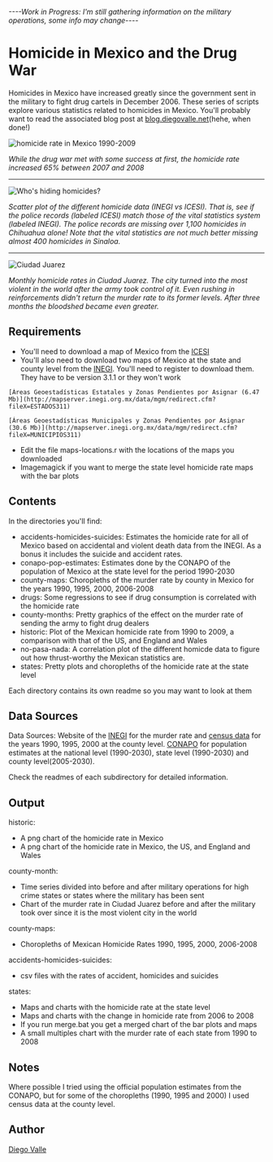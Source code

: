 ﻿_----Work in Progress: I'm still gathering information on the military operations, some info may change----_


Homicide in Mexico and the Drug War
=========================================================
Homicides in Mexico have increased greatly since the government sent in the military to fight drug cartels in December 2006. These series of scripts explore various statistics related to homicides in Mexico. You'll probably want to read the associated blog post at [blog.diegovalle.net](http://blog.diegovalle.net)(hehe, when done!)


![homicide rate in Mexico 1990-2009](http://github.com/diegovalle/Homicide-MX-Drug-War/raw/master/historic/output/homicide-mx-1990-2008.png)

_While the drug war met with some success at first, the homicide rate increased 65% between 2007 and 2008_

------------------------------------------------------------------------------------------------------------------------

![Who's hiding homicides?](http://github.com/diegovalle/Homicide-MX-Drug-War/raw/master/missing-homicides/output/INEGIvsICES.png "Chihuahua is missing 1153 homicides")

_Scatter plot of the different homicide data (INEGI vs ICESI). That is, see if the police records (labeled ICESI) match those of the vital statistics system (labeled INEGI). The police records are missing over 1,100 homicides in Chihuahua alone! Note that the vital statistics are not much better missing almost 400 homicides in Sinaloa._

------------------------------------------------------------------------------------------------------------------------------------

![Ciudad Juarez](http://github.com/diegovalle/Homicide-MX-Drug-War/raw/master/county-month/output/ciudad-juarez.png)

_Monthly homicide rates in Ciudad Juarez. The city turned into the most violent in the world after the army took control of it. Even rushing in reinforcements didn't return the murder rate to its former levels. After three months the bloodshed became even greater._



Requirements
------------
*    You'll need to download a map of Mexico from the [ICESI](http://www.icesi.org.mx/estadisticas/estadisticas_encuestasTablas.asp)
*    You'll also need to download two maps of Mexico at the state and county level from the [INEGI](http://mapserver.inegi.org.mx/data/mgm/). You'll need to register to download them. They have to be version 3.1.1 or they won't work

    [Áreas Geoestadísticas Estatales y Zonas Pendientes por Asignar (6.47 Mb)](http://mapserver.inegi.org.mx/data/mgm/redirect.cfm?fileX=ESTADOS311)

    [Áreas Geoestadísticas Municipales y Zonas Pendientes por Asignar (30.6 Mb)](http://mapserver.inegi.org.mx/data/mgm/redirect.cfm?fileX=MUNICIPIOS311)

*    Edit the file maps-locations.r with the locations of the maps you downloaded
*    Imagemagick if you want to merge the state level homicide rate maps with the bar plots

Contents
--------
In the directories you'll find:

* accidents-homicides-suicides: Estimates the homicide rate for all of Mexico based on accidental and violent death data from the INEGI. As a bonus it includes the suicide and accident rates.
* conapo-pop-estimates: Estimates done by the CONAPO of the population of Mexico at the state level for the period 1990-2030
* county-maps: Choropleths of the murder rate by county in Mexico for the years 1990, 1995, 2000, 2006-2008
* drugs: Some regressions to see if drug consumption is correlated with the homicide rate
* county-months: Pretty graphics of the effect on the murder rate of sending the army to fight drug dealers
* historic: Plot of the Mexican homicide rate from 1990 to 2009, a
  comparison with that of the US, and England and Wales
* no-pasa-nada: A correlation plot of the different homicde data to figure out how thrust-worthy the Mexican statistics are.
* states: Pretty plots and choropleths of the homicide rate at the state level

Each directory contains its own readme so you may want to look at them

Data Sources
------------
Data Sources: Website of the [INEGI](http://www.inegi.org.mx/est/contenidos/espanol/proyectos/continuas/vitales/bd/mortalidad/MortalidadGeneral.asp?s=est&c=11144) for the
murder rate and [census data](http://www.inegi.org.mx/inegi/default.aspx?c=9260&s=est) for the years 1990, 1995, 2000 at the county level. [CONAPO](http://conapo.gob.mx/index.php?option=com_content&view=article&id=125&Itemid=203)
for population estimates at the national level (1990-2030), state level (1990-2030) and county level(2005-2030).

Check the readmes of each subdirectory for detailed information.


Output
-------
historic:

* A png chart of the homicide rate in Mexico
* A png chart of the homicide rate in Mexico, the US, and England and Wales

county-month:

* Time series divided into before and after military operations for high crime states or states where the military has been sent
* Chart of the murder rate in Ciudad Juarez before and after the military took over since it is the most violent city in the world

county-maps:

* Choropleths of Mexican Homicide Rates 1990, 1995, 2000, 2006-2008

accidents-homicides-suicides:

* csv files with the rates of accident, homicides and suicides

states:

* Maps and charts with the homicide rate at the state level
* Maps and charts with the change in homicide rate from 2006 to 2008
* If you run merge.bat you get a merged chart of the bar plots and maps
* A small multiples chart with the murder rate of each state from 1990 to 2008

Notes
-----
Where possible I tried using the official population estimates from the CONAPO, but for some of the choropleths (1990, 1995 and 2000) I used census data at the county level.

Author
-----
[Diego Valle](www.diegovalle.net)
